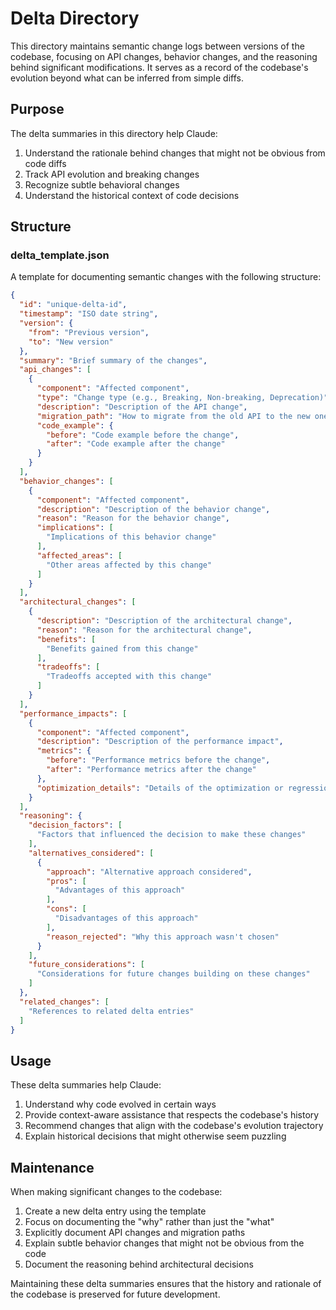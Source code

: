 # Delta Directory

This directory maintains semantic change logs between versions of the codebase, focusing on API changes, behavior changes, and the reasoning behind significant modifications. It serves as a record of the codebase's evolution beyond what can be inferred from simple diffs.

## Purpose

The delta summaries in this directory help Claude:
1. Understand the rationale behind changes that might not be obvious from code diffs
2. Track API evolution and breaking changes
3. Recognize subtle behavioral changes
4. Understand the historical context of code decisions

## Structure

### delta_template.json
A template for documenting semantic changes with the following structure:
```json
{
  "id": "unique-delta-id",
  "timestamp": "ISO date string",
  "version": {
    "from": "Previous version",
    "to": "New version"
  },
  "summary": "Brief summary of the changes",
  "api_changes": [
    {
      "component": "Affected component",
      "type": "Change type (e.g., Breaking, Non-breaking, Deprecation)",
      "description": "Description of the API change",
      "migration_path": "How to migrate from the old API to the new one",
      "code_example": {
        "before": "Code example before the change",
        "after": "Code example after the change"
      }
    }
  ],
  "behavior_changes": [
    {
      "component": "Affected component",
      "description": "Description of the behavior change",
      "reason": "Reason for the behavior change",
      "implications": [
        "Implications of this behavior change"
      ],
      "affected_areas": [
        "Other areas affected by this change"
      ]
    }
  ],
  "architectural_changes": [
    {
      "description": "Description of the architectural change",
      "reason": "Reason for the architectural change",
      "benefits": [
        "Benefits gained from this change"
      ],
      "tradeoffs": [
        "Tradeoffs accepted with this change"
      ]
    }
  ],
  "performance_impacts": [
    {
      "component": "Affected component",
      "description": "Description of the performance impact",
      "metrics": {
        "before": "Performance metrics before the change",
        "after": "Performance metrics after the change"
      },
      "optimization_details": "Details of the optimization or regression"
    }
  ],
  "reasoning": {
    "decision_factors": [
      "Factors that influenced the decision to make these changes"
    ],
    "alternatives_considered": [
      {
        "approach": "Alternative approach considered",
        "pros": [
          "Advantages of this approach"
        ],
        "cons": [
          "Disadvantages of this approach"
        ],
        "reason_rejected": "Why this approach wasn't chosen"
      }
    ],
    "future_considerations": [
      "Considerations for future changes building on these changes"
    ]
  },
  "related_changes": [
    "References to related delta entries"
  ]
}
```

## Usage

These delta summaries help Claude:
1. Understand why code evolved in certain ways
2. Provide context-aware assistance that respects the codebase's history
3. Recommend changes that align with the codebase's evolution trajectory
4. Explain historical decisions that might otherwise seem puzzling

## Maintenance

When making significant changes to the codebase:
1. Create a new delta entry using the template
2. Focus on documenting the "why" rather than just the "what"
3. Explicitly document API changes and migration paths
4. Explain subtle behavior changes that might not be obvious from the code
5. Document the reasoning behind architectural decisions

Maintaining these delta summaries ensures that the history and rationale of the codebase is preserved for future development. 